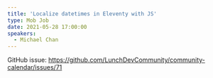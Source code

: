 ```yaml
---
title: 'Localize datetimes in Eleventy with JS'
type: Mob Job
date: 2021-05-28 17:00:00
speakers:
  - Michael Chan
---
```


GitHub issue: https://github.com/LunchDevCommunity/community-calendar/issues/71
